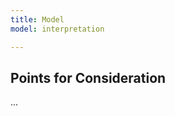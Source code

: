 ```yaml
---
title: Model
model: interpretation

---
```


Points for Consideration
------------------------

...
